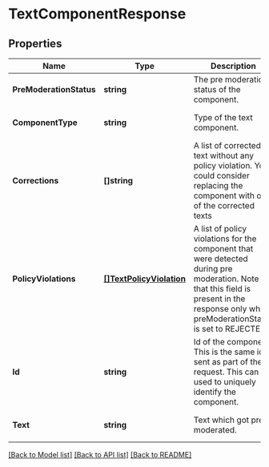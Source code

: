 # TextComponentResponse

## Properties
Name | Type | Description | Notes
------------ | ------------- | ------------- | -------------
**PreModerationStatus** | **string** | The pre moderation status of the component. | [optional] [default to null]
**ComponentType** | **string** | Type of the text component. | [optional] [default to null]
**Corrections** | **[]string** | A list of corrected text without any policy violation. You could consider replacing the component with one of the corrected texts | [optional] [default to null]
**PolicyViolations** | [**[]TextPolicyViolation**](TextPolicyViolation.md) | A list of policy violations for the component that were detected during pre moderation. Note that this field is present in the response only when preModerationStatus is set to REJECTED. | [optional] [default to null]
**Id** | **string** | Id of the component. This is the same id sent as part of the request. This can be used to uniquely identify the component. | [optional] [default to null]
**Text** | **string** | Text which got pre moderated. | [optional] [default to null]

[[Back to Model list]](../README.md#documentation-for-models) [[Back to API list]](../README.md#documentation-for-api-endpoints) [[Back to README]](../README.md)

